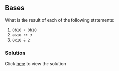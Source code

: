## Bases

What is the result of each of the following statements:

1. `0b10 + 0b10`
2. `0o10 ** 3`
3. `0x10 & 2`

### Solution

Click [here](solutions/numbers/bases.md) to view the solution
